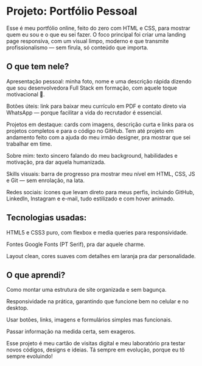 # Projeto: Portfólio Pessoal
Esse é meu portfólio online, feito do zero com HTML e CSS, para mostrar quem eu sou e o que eu sei fazer. O foco principal foi criar uma landing page responsiva, com um visual limpo, moderno e que transmite profissionalismo — sem firula, só conteúdo que importa.

## O que tem nele?

Apresentação pessoal: minha foto, nome e uma descrição rápida dizendo que sou desenvolvedora Full Stack em formação, com aquele toque motivacional 🚀.

Botões úteis: link para baixar meu currículo em PDF e contato direto via WhatsApp — porque facilitar a vida do recrutador é essencial.

Projetos em destaque: cards com imagens, descrição curta e links para os projetos completos e para o código no GitHub. Tem até projeto em andamento feito com a ajuda do meu irmão designer, pra mostrar que sei trabalhar em time.

Sobre mim: texto sincero falando do meu background, habilidades e motivação, pra dar aquela humanizada.

Skills visuais: barra de progresso pra mostrar meu nível em HTML, CSS, JS e Git — sem enrolação, na lata.

Redes sociais: ícones que levam direto para meus perfis, incluindo GitHub, LinkedIn, Instagram e e-mail, tudo estilizado e com hover animado.

## Tecnologias usadas:

HTML5 e CSS3 puro, com flexbox e media queries para responsividade.

Fontes Google Fonts (PT Serif), pra dar aquele charme.

Layout clean, cores suaves com detalhes em laranja pra dar personalidade.

## O que aprendi?

Como montar uma estrutura de site organizada e sem bagunça.

Responsividade na prática, garantindo que funcione bem no celular e no desktop.

Usar botões, links, imagens e formulários simples mas funcionais.

Passar informação na medida certa, sem exageros.

Esse projeto é meu cartão de visitas digital e meu laboratório pra testar novos códigos, designs e ideias. Tá sempre em evolução, porque eu tô sempre evoluindo!
